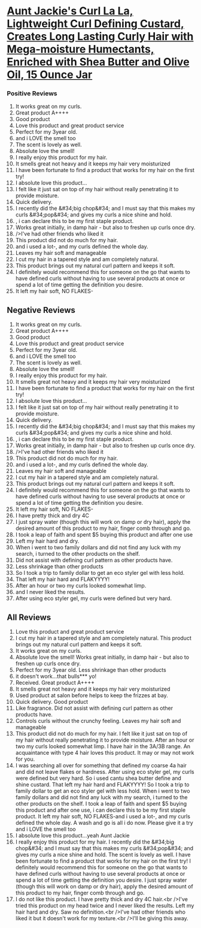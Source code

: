 # [Aunt Jackie&#x27;s Curl La La, Lightweight Curl Defining Custard, Creates Long Lasting Curly Hair with Mega-moisture Humectants, Enriched with Shea Butter and Olive Oil, 15 Ounce Jar](https://products.checkmycream.com/products/Aunt-Jackie&#x27;s-Curl-La-La-Lightweight-Curl-Defining-Custard-Creates-Long-Lasting-Curly-Hair-with-Mega-moisture-Humectants-Enriched-with-Shea-Butter-and-Olive-Oil-15-Ounce-Jar.html)

### Positive Reviews

<ol>
      <li>It works great on my curls.</li>
      <li>Great product A++++</li>
      <li>Good product</li>
      <li>Love this product and great product service</li>
      <li>Perfect for my 3year old.</li>
      <li>and i LOVE the smell too</li>
      <li>The scent is lovely as well.</li>
      <li>Absolute love the smell!</li>
      <li>I really enjoy this product for my hair.</li>
      <li>It smells great not heavy and it keeps my hair very moisturized</li>
      <li>I have been fortunate to find a product that works for my hair on the first try!</li>
      <li>I absolute love this product...</li>
      <li>I felt like it just sat on top of my hair without really penetrating it to provide moisture.</li>
      <li>Quick delivery.</li>
      <li>I recently did the &amp;#34;big chop&amp;#34; and I must say that this makes my curls &amp;#34;pop&amp;#34; and gives my curls a nice shine and hold.</li>
      <li>, i can declare this to be my first staple product.</li>
      <li>Works great initially, in damp hair - but also to freshen up curls once dry.</li>
      <li>/&gt;I&#x27;ve had other friends who liked it</li>
      <li>This product did not do much for my hair.</li>
      <li>and i used a lot-, and my curls defined the whole day.</li>
      <li>Leaves my hair soft and manageable</li>
      <li>I cut my hair in a tapered style and am completely natural.  </li>
      <li>This product brings out my natural curl pattern and keeps it soft.</li>
      <li>I definitely would recommend this for someone on the go that wants to have defined curls without having to use several products at once or spend a lot of time getting the definition you desire.</li>
      <li>It left my hair soft, NO FLAKES-</li>
</ol>


<h2>Negative Reviews</h2>
<ol>
<li> It works great on my curls.</li>
<li> Great product A++++</li>
<li> Good product</li>
<li> Love this product and great product service</li>
<li> Perfect for my 3year old.</li>
<li> and i LOVE the smell too</li>
<li> The scent is lovely as well.</li>
<li> Absolute love the smell!</li>
<li> I really enjoy this product for my hair.</li>
<li> It smells great not heavy and it keeps my hair very moisturized</li>
<li> I have been fortunate to find a product that works for my hair on the first try!</li>
<li> I absolute love this product...</li>
<li> I felt like it just sat on top of my hair without really penetrating it to provide moisture.</li>
<li> Quick delivery.</li>
<li> I recently did the &amp;#34;big chop&amp;#34; and I must say that this makes my curls &amp;#34;pop&amp;#34; and gives my curls a nice shine and hold.</li>
<li> , i can declare this to be my first staple product.</li>
<li> Works great initially, in damp hair - but also to freshen up curls once dry.</li>
<li> /&gt;I&#x27;ve had other friends who liked it</li>
<li> This product did not do much for my hair.</li>
<li> and i used a lot-, and my curls defined the whole day.</li>
<li> Leaves my hair soft and manageable</li>
<li> I cut my hair in a tapered style and am completely natural.  </li>
<li> This product brings out my natural curl pattern and keeps it soft.</li>
<li> I definitely would recommend this for someone on the go that wants to have defined curls without having to use several products at once or spend a lot of time getting the definition you desire.</li>
<li> It left my hair soft, NO FLAKES-</li>
<li> I have pretty thick and dry 4C</li>
<li> I just spray water (though this will work on damp or dry hair), apply the desired amount of this product to my hair, finger comb through and go.</li>
<li> I took a leap of faith and spent $5 buying this product and after one use</li>
<li> Left my hair hard and dry.</li>
<li> When i went to two family dollars and did not find any luck with my search, i turned to the other products on the shelf.</li>
<li> Did not assist with defining curl pattern as other products have.</li>
<li> Less shrinkage than other products</li>
<li> So I took a trip to family dollar to get an eco styler gel with less hold.</li>
<li> That left my hair hard and FLAKYYYY!</li>
<li> After an hour or two my curls looked somewhat limp.</li>
<li> and I never liked the results.</li>
<li> After using eco styler gel, my curls were defined but very hard.</li>
</ol>

<h2>All Reviews</h2>

<ol>
    <li> Love this product and great product service</li>
    <li> I cut my hair in a tapered style and am completely natural.  This product brings out my natural curl pattern and keeps it soft.</li>
    <li> It works great on my curls.</li>
    <li> Absolute love the smell! Works great initially, in damp hair - but also to freshen up curls once dry.</li>
    <li> Perfect for my 3year old. Less shrinkage than other products</li>
    <li> it doesn&#x27;t work...that bulls***  yo!</li>
    <li> Received. Great product A++++</li>
    <li> It smells great not heavy and it keeps my hair very moisturized</li>
    <li> Used product at salon before helps to keep the frizzes at bay.</li>
    <li> Quick delivery. Good product</li>
    <li> Like fragrance.  Did not assist with defining curl pattern as other products have.</li>
    <li> Controls curls without the crunchy feeling.  Leaves my hair soft and manageable</li>
    <li> This product did not do much for my hair. I felt like it just sat on top of my hair without really penetrating it to provide moisture. After an hour or two my curls looked somewhat limp. I have hair in the 3A/3B range. An acquaintance with type 4 hair loves this product. It may or may not work for you.</li>
    <li> I was searching all over for something that defined my coarse 4a hair and did not leave flakes or hardness. After using eco styler gel, my curls were defined but very hard. So i used cantu shea butter define and shine custard. That left my hair hard and FLAKYYYY! So I took a trip to family dollar to get an eco styler gel with less hold. When i went to two family dollars and did not find any luck with my search, i turned to the other products on the shelf. I took a leap of faith and spent $5 buying this product and after one use, i can declare this to be my first staple product. It left my hair soft, NO FLAKES-and i used a lot-, and my curls defined the whole day. A wash and go is all i do now. Please give it a try and i LOVE the smell too</li>
    <li> I absolute love this product...yeah Aunt Jackie</li>
    <li> I really enjoy this product for my hair. I recently did the &amp;#34;big chop&amp;#34; and I must say that this makes my curls &amp;#34;pop&amp;#34; and gives my curls a nice shine and hold. The scent is lovely as well. I have been fortunate to find a product that works for my hair on the first try! I definitely would recommend this for someone on the go that wants to have defined curls without having to use several products at once or spend a lot of time getting the definition you desire. I just spray water (though this will work on damp or dry hair), apply the desired amount of this product to my hair, finger comb through and go.</li>
    <li> I do not like this product. I have pretty thick and dry 4C hair.&lt;br /&gt;I&#x27;ve tried this product on my head twice and I never liked the results. Left my hair hard and dry. Saw no definition.&lt;br /&gt;I&#x27;ve had other friends who liked it but it doesn&#x27;t work for my texture.&lt;br /&gt;I&#x27;ll be giving this away.</li>
</ol>




